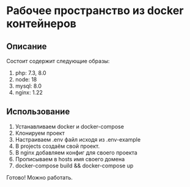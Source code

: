 Рабочее пространство из docker контейнеров
====

Описание
----
Состоит содержит следующие образы:
1. php: 7.3, 8.0
2. node: 18
3. mysql: 8.0
4. nginx: 1.22

Использование
----
1. Устанавливаем docker и docker-compose
2. Клонируем проект
3. Настраиваем .env файл исходя из .env-example
4. В projects создаём свой проект.
5. В nginx добавляем конфиг для своего проекта
6. Прописываем в hosts имя своего домена
7. docker-compose build && docker-compose up

Готово! Можно работать.